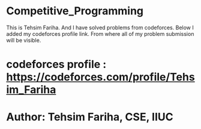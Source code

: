 # Competitive_Programming
 This is Tehsim Fariha. And I have solved problems from codeforces. Below I added my codeforces profile link. From where all of my problem submission will be visible.
# codeforces profile : https://codeforces.com/profile/Tehsim_Fariha
# Author: Tehsim Fariha, CSE, IIUC
